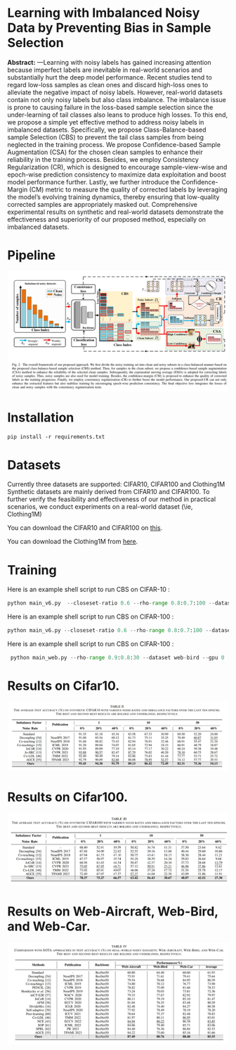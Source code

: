 # Learning with Imbalanced Noisy Data by Preventing Bias in Sample Selection
**Abstract:** —Learning with noisy labels has gained increasing attention because imperfect labels are inevitable in real-world scenarios and substantially hurt the deep model performance. Recent studies tend to regard low-loss samples as clean ones and discard high-loss ones to alleviate the negative impact of noisy labels. However, real-world datasets contain not only noisy labels but also class imbalance. The imbalance issue is prone to causing failure in the loss-based sample selection since the under-learning of tail classes also leans to produce high losses. To this end, we propose a simple yet effective method to address noisy labels in imbalanced datasets. Specifically, we propose Class-Balance-based sample Selection (CBS) to prevent the tail class samples from being neglected in the training process. We propose Confidence-based Sample Augmentation (CSA) for the chosen clean samples to enhance their reliability in the training process. Besides, we employ Consistency Regularization (CR), which is designed to encourage sample-view-wise and epoch-wise prediction consistency to maximize data exploitation and boost model performance further. Lastly, we further introduce the Confidence-Margin (CM) metric to measure the quality of corrected labels by leveraging the model’s evolving training dynamics, thereby ensuring that low-quality corrected samples are appropriately masked out. Comprehensive experimental results on synthetic and real-world datasets demonstrate the effectiveness and superiority of our proposed method, especially on imbalanced datasets.

# Pipeline

![framework](Figure.png)

# Installation
```
pip install -r requirements.txt
```

# Datasets
Currently three datasets are supported: CIFAR10, CIFAR100 and Clothing1M
Synthetic datasets are mainly derived from CIFAR10 and CIFAR100. 
To further verify the feasibility and effectiveness of our method in practical scenarios, we conduct experiments on a real-world dataset (\ie, Clothing1M)

You can download the CIFAR10 and CIFAR100 on [this](https://www.cs.toronto.edu/~kriz/cifar.html).

You can download the Clothing1M from [here](https://github.com/lightas/Occluded-DukeMTMC-Dataset).

# Training

Here is an example shell script to run CBS on CIFAR-10 :

```python
python main_v6.py  --closeset-ratio 0.6 --rho-range 0.8:0.7:100 --dataset cifar10 --imb-factor 0.02 --gpu 0
```

Here is an example shell script to run CBS on CIFAR-100 :

```python
python main_v6.py --closeset-ratio 0.6 --rho-range 0.8:0.7:100 --dataset cifar100 --imb-factor 0.02 --gpu 0
```

Here is an example shell script to run CBS on CIFAR-100 :

```python
 python main_web.py --rho-range 0.9:0.8:30 --dataset web-bird --gpu 0
```

# Results on Cifar10.
![framework](Table1.png)
# Results on Cifar100.
![framework](Table2.png)
# Results on Web-Aircraft, Web-Bird, and Web-Car.
![framework](Table3.png)
